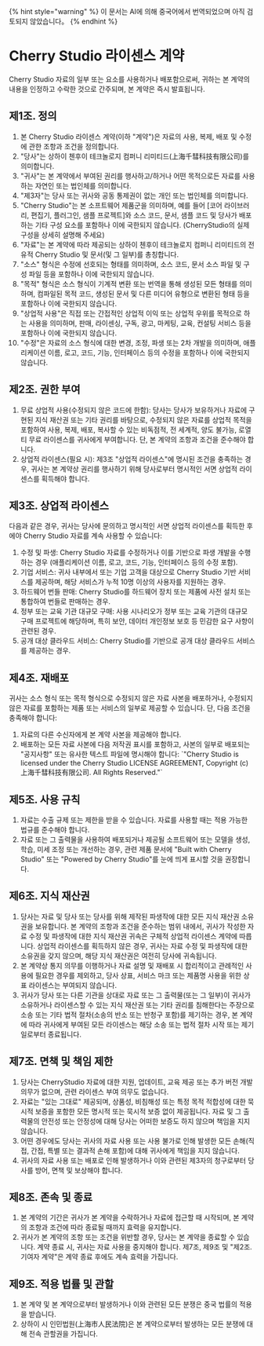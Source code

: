 
{% hint style="warning" %}
이 문서는 AI에 의해 중국어에서 번역되었으며 아직 검토되지 않았습니다。
{% endhint %}

# Cherry Studio 라이센스 계약

Cherry Studio 자료의 일부 또는 요소를 사용하거나 배포함으로써, 귀하는 본 계약의 내용을 인정하고 수락한 것으로 간주되며, 본 계약은 즉시 발효됩니다.

## 제1조. 정의

1. 본 Cherry Studio 라이센스 계약(이하 "계약")은 자료의 사용, 복제, 배포 및 수정에 관한 조항과 조건을 정의합니다.
2. "당사"는 상하이 첸후이 테크놀로지 컴퍼니 리미티드(上海千彗科技有限公司)를 의미합니다.
3. "귀사"는 본 계약에서 부여된 권리를 행사하고/하거나 어떤 목적으로든 자료를 사용하는 자연인 또는 법인체를 의미합니다.
4. "제3자"는 당사 또는 귀사와 공동 통제권이 없는 개인 또는 법인체를 의미합니다.
5. "Cherry Studio"는 본 소프트웨어 제품군을 의미하며, 예를 들어 [코어 라이브러리, 편집기, 플러그인, 샘플 프로젝트]와 소스 코드, 문서, 샘플 코드 및 당사가 배포하는 기타 구성 요소를 포함하나 이에 국한되지 않습니다. (CherryStudio의 실제 구성을 상세히 설명해 주세요)
6. "자료"는 본 계약에 따라 제공되는 상하이 첸후이 테크놀로지 컴퍼니 리미티드의 전유적 Cherry Studio 및 문서(및 그 일부)를 총칭합니다.
7. "소스" 형식은 수정에 선호되는 형태를 의미하며, 소스 코드, 문서 소스 파일 및 구성 파일 등을 포함하나 이에 국한되지 않습니다.
8. "목적" 형식은 소스 형식이 기계적 변환 또는 번역을 통해 생성된 모든 형태를 의미하며, 컴파일된 목적 코드, 생성된 문서 및 다른 미디어 유형으로 변환된 형태 등을 포함하나 이에 국한되지 않습니다.
9. "상업적 사용"은 직접 또는 간접적인 상업적 이익 또는 상업적 우위를 목적으로 하는 사용을 의미하며, 판매, 라이센싱, 구독, 광고, 마케팅, 교육, 컨설팅 서비스 등을 포함하나 이에 국한되지 않습니다.
10. "수정"은 자료의 소스 형식에 대한 변경, 조정, 파생 또는 2차 개발을 의미하며, 애플리케이션 이름, 로고, 코드, 기능, 인터페이스 등의 수정을 포함하나 이에 국한되지 않습니다.

## 제2조. 권한 부여

1. 무료 상업적 사용(수정되지 않은 코드에 한함): 당사는 당사가 보유하거나 자료에 구현된 지식 재산권 또는 기타 권리를 바탕으로, 수정되지 않은 자료를 상업적 목적을 포함하여 사용, 복제, 배포, 복사할 수 있는 비독점적, 전 세계적, 양도 불가능, 로열티 무료 라이센스를 귀사에게 부여합니다. 단, 본 계약의 조항과 조건을 준수해야 합니다.
2. 상업적 라이센스(필요 시): 제3조 "상업적 라이센스"에 명시된 조건을 충족하는 경우, 귀사는 본 계약상 권리를 행사하기 위해 당사로부터 명시적인 서면 상업적 라이센스를 획득해야 합니다.

## 제3조. 상업적 라이센스

다음과 같은 경우, 귀사는 당사에 문의하고 명시적인 서면 상업적 라이센스를 획득한 후에야 Cherry Studio 자료를 계속 사용할 수 있습니다:

1. 수정 및 파생: Cherry Studio 자료를 수정하거나 이를 기반으로 파생 개발을 수행하는 경우 (애플리케이션 이름, 로고, 코드, 기능, 인터페이스 등의 수정 포함).
2. 기업 서비스: 귀사 내부에서 또는 기업 고객을 대상으로 Cherry Studio 기반 서비스를 제공하며, 해당 서비스가 누적 10명 이상의 사용자를 지원하는 경우.
3. 하드웨어 번들 판매: Cherry Studio를 하드웨어 장치 또는 제품에 사전 설치 또는 통합하여 번들로 판매하는 경우.
4. 정부 또는 교육 기관 대규모 구매: 사용 시나리오가 정부 또는 교육 기관의 대규모 구매 프로젝트에 해당하며, 특히 보안, 데이터 개인정보 보호 등 민감한 요구 사항이 관련된 경우.
5. 공개 대상 클라우드 서비스: Cherry Studio를 기반으로 공개 대상 클라우드 서비스를 제공하는 경우.

## 제4조. 재배포

귀사는 소스 형식 또는 목적 형식으로 수정되지 않은 자료 사본을 배포하거나, 수정되지 않은 자료를 포함하는 제품 또는 서비스의 일부로 제공할 수 있습니다. 단, 다음 조건을 충족해야 합니다:

1. 자료의 다른 수신자에게 본 계약 사본을 제공해야 합니다.
2. 배포하는 모든 자료 사본에 다음 저작권 표시를 포함하고, 사본의 일부로 배포되는 "공지사항" 또는 유사한 텍스트 파일에 명시해야 합니다: \`"Cherry Studio is licensed under the Cherry Studio LICENSE AGREEMENT, Copyright (c) 上海千彗科技有限公司. All Rights Reserved."\`

## 제5조. 사용 규칙

1. 자료는 수출 규제 또는 제한을 받을 수 있습니다. 자료를 사용할 때는 적용 가능한 법규를 준수해야 합니다.
2. 자료 또는 그 출력물을 사용하여 배포되거나 제공될 소프트웨어 또는 모델을 생성, 학습, 미세 조정 또는 개선하는 경우, 관련 제품 문서에 "Built with Cherry Studio" 또는 "Powered by Cherry Studio"를 눈에 띄게 표시할 것을 권장합니다.

## 제6조. 지식 재산권

1. 당사는 자료 및 당사 또는 당사를 위해 제작된 파생작에 대한 모든 지식 재산권 소유권을 보유합니다. 본 계약의 조항과 조건을 준수하는 범위 내에서, 귀사가 작성한 자료 수정 및 파생작에 대한 지식 재산권 귀속은 구체적 상업적 라이센스 계약에 따릅니다. 상업적 라이센스를 획득하지 않은 경우, 귀사는 자료 수정 및 파생작에 대한 소유권을 갖지 않으며, 해당 지식 재산권은 여전히 당사에 귀속됩니다.
2. 본 계약상 통지 의무를 이행하거나 자료 설명 및 재배포 시 합리적이고 관례적인 사용에 필요한 경우를 제외하고, 당사 상표, 서비스 마크 또는 제품명 사용을 위한 상표 라이센스는 부여되지 않습니다.
3. 귀사가 당사 또는 다른 기관을 상대로 자료 또는 그 출력물(또는 그 일부)이 귀사가 소유하거나 라이센스할 수 있는 지식 재산권 또는 기타 권리를 침해한다는 주장으로 소송 또는 기타 법적 절차(소송의 반소 또는 반청구 포함)를 제기하는 경우, 본 계약에 따라 귀사에게 부여된 모든 라이센스는 해당 소송 또는 법적 절차 시작 또는 제기일로부터 종료됩니다.

## 제7조. 면책 및 책임 제한

1. 당사는 CherryStudio 자료에 대한 지원, 업데이트, 교육 제공 또는 추가 버전 개발 의무가 없으며, 관련 라이센스 부여 의무도 없습니다.
2. 자료는 "있는 그대로" 제공되며, 상품성, 비침해성 또는 특정 목적 적합성에 대한 묵시적 보증을 포함한 모든 명시적 또는 묵시적 보증 없이 제공됩니다. 자료 및 그 출력물의 안전성 또는 안정성에 대해 당사는 어떠한 보증도 하지 않으며 책임을 지지 않습니다.
3. 어떤 경우에도 당사는 귀사의 자료 사용 또는 사용 불가로 인해 발생한 모든 손해(직접, 간접, 특별 또는 결과적 손해 포함)에 대해 귀사에게 책임을 지지 않습니다.
4. 귀사의 자료 사용 또는 배포로 인해 발생하거나 이와 관련된 제3자의 청구로부터 당사를 방어, 면책 및 보상해야 합니다.

## 제8조. 존속 및 종료

1. 본 계약의 기간은 귀사가 본 계약을 수락하거나 자료에 접근할 때 시작되며, 본 계약의 조항과 조건에 따라 종료될 때까지 효력을 유지합니다.
2. 귀사가 본 계약의 조항 또는 조건을 위반할 경우, 당사는 본 계약을 종료할 수 있습니다. 계약 종료 시, 귀사는 자료 사용을 중지해야 합니다. 제7조, 제9조 및 "제2조. 기여자 계약"은 계약 종료 후에도 계속 효력을 가집니다.

## 제9조. 적용 법률 및 관할

1. 본 계약 및 본 계약으로부터 발생하거나 이와 관련된 모든 분쟁은 중국 법률의 적용을 받습니다.
2. 상하이 시 인민법원(上海市人民法院)은 본 계약으로부터 발생하는 모든 분쟁에 대해 전속 관할권을 가집니다.